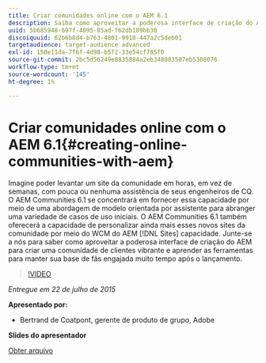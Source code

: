 ```yaml
---
title: Criar comunidades online com o AEM 6.1
description: Saiba como aproveitar a poderosa interface de criação do AEM para criar uma comunidade de clientes vibrante e aprenda as ferramentas para manter sua base de fãs engajada muito tempo após o lançamento.
uuid: 5b685948-697f-4095-85ad-f62db189bb30
discoiquuid: 62b6b8d4-b763-4801-9918-447a2c5deb01
targetaudience: target-audience advanced
exl-id: 150e11da-7f6f-4d98-b5f2-33e54cf785f0
source-git-commit: 2bc5d56249e8835884a2eb348083507eb5308076
workflow-type: tm+mt
source-wordcount: '145'
ht-degree: 1%

---
```


# Criar comunidades online com o AEM 6.1{#creating-online-communities-with-aem}

Imagine poder levantar um site da comunidade em horas, em vez de semanas, com pouca ou nenhuma assistência de seus engenheiros de CQ. O AEM Communities 6.1 se concentrará em fornecer essa capacidade por meio de uma abordagem de modelo orientada por assistente para abranger uma variedade de casos de uso iniciais. O AEM Communities 6.1 também oferecerá a capacidade de personalizar ainda mais esses novos sites da comunidade por meio do WCM do AEM [!DNL Sites] capacidade. Junte-se a nós para saber como aproveitar a poderosa interface de criação do AEM para criar uma comunidade de clientes vibrante e aprender as ferramentas para manter sua base de fãs engajada muito tempo após o lançamento.

>[!VIDEO](https://video.tv.adobe.com/v/19381/?quality=9)

*Entregue em 22 de julho de 2015*

**Apresentado por:**

* Bertrand de Coatpont, gerente de produto de grupo, Adobe

**Slides do apresentador**

[Obter arquivo](assets/aem-6-1-communities-gems.pdf)
<!--
[Get back to the Overview](https://helpx.adobe.com/experience-manager/kt/eseminars/gems/aem-index.html)
-->
